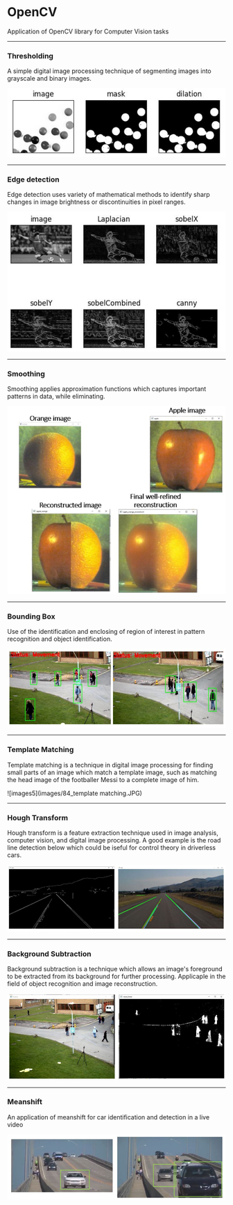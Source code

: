# OpenCV
Application of OpenCV library for Computer Vision tasks

*** 
### Thresholding
A simple digital image processing technique of segmenting images into grayscale and binary images.

![images1](images/44_thresholding_and_dilation.JPG)

***
### Edge detection
Edge detection uses variety of mathematical methods to identify sharp changes in image brightness or discontinuities in pixel ranges.

![images2](images/60_edges.JPG)

***
### Smoothing
Smoothing applies approximation functions which captures important patterns in data, while eliminating.

![images3](images/60_smoothing.JPG)

***
### Bounding Box
Use of the identification and enclosing of region of interest in pattern recognition and object identification.

![images4](images/75_bounding_box.JPG)

***
### Template Matching
Template matching is a technique in digital image processing for finding small parts of an image which match a template image, such as matching the head image of the footballer Messi to a complete image of him.

![images5](images/84_template matching.JPG)

***
### Hough Transform
Hough transform is a feature extraction technique used in image analysis, computer vision, and digital image processing. A good example is the road line detection below which could be iseful for control theory in driverless cars.

![images6](images/87_hough_transform.JPG)

***
### Background Subtraction
Background subtraction is a technique which allows an image's foreground to be extracted from its background for further processing. Applicaple in the field of object recognition and image reconstruction.

![images7](images/105_background_subtraction.JPG)

***
### Meanshift
An application of meanshift for car identification and detection in a live video 

![images8](images/106_meanshift.JPG)



